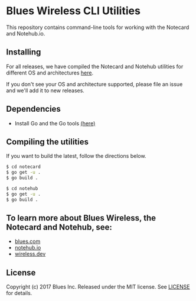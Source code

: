 Blues Wireless CLI Utilities
============================

This repository contains command-line tools for working with the Notecard and Notehub.io.

## Installing
For all releases, we have compiled the Notecard and Notehub utilities for different OS and architectures [here](https://github.com/blues/note-cli/releases).

If you don't see your OS and architecture supported, please file an issue and we'll add it to new releases.

## Dependencies
- Install Go and the Go tools [(here)](https://golang.org/doc/install)

## Compiling the utilities
If you want to build the latest, follow the directions below.

```bash
$ cd notecard
$ go get -u .
$ go build .
```

```bash
$ cd notehub
$ go get -u .
$ go build .
```

## To learn more about Blues Wireless, the Notecard and Notehub, see:

* [blues.com](https://blues.io)
* [notehub.io](https://notehub.io)
* [wireless.dev](https://wireless.dev)

## License

Copyright (c) 2017 Blues Inc. Released under the MIT license. See [LICENSE](LICENSE) for details.